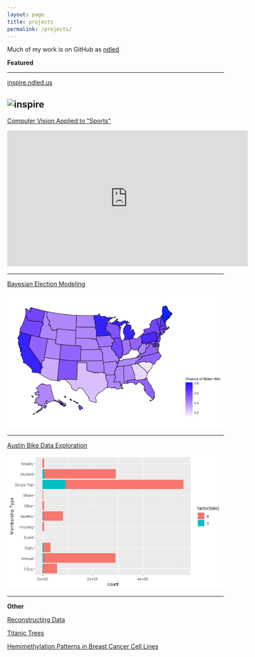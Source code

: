 ```yaml
---
layout: page
title: projects
permalink: /projects/
---
```


Much of my work is on GitHub as [ndled](https://github.com/ndled)

**Featured**

---

[inspire.ndled.us](/python/2022/05/25/learning-flask-and-docker.html)

![inspire](https://inspire.ndled.us/static/temp/juuRggozbVA/Relaxing%20&%20Aesthetic%20Meadowcore%20Island%20Tour%20_%20Animal%20Crossing%20New%20Horizons-juuRggozbVA.mp401373.jpg)
---

[Computer Vision Applied to "Sports"](https://github.com/ndled/OWLgameplay)

<iframe width="560" height="316" src="https://www.youtube.com/embed/UnPRh_-Itmw" title="YouTube video player" frameborder="0" allow="accelerometer; autoplay; clipboard-write; encrypted-media; gyroscope; picture-in-picture" allowfullscreen></iframe>

---

[Bayesian Election Modeling](/hire/bi.html)

![state](/images/state.png)

---

[Austin Bike Data Exploration](/stats/2021/07/04/Austin-Bikes)

![bike](/images/bike_data.png)

---

**Other**

[Reconstructing Data](/stats/2021/07/23/Reconstructing-Data.html)

[Titanic Trees](/stats/2021/07/01/Titanic-Trees.html)

[Hemimethylation Patterns in Breast Cancer Cell Lines](https://github.com/ndled/epigenetics-cancer)
